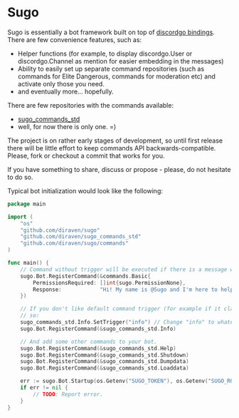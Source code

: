 # Sugo

Sugo is essentially a bot framework built on top of [discordgo bindings](https://github.com/bwmarrin/discordgo). There are few convenience features, such as:

- Helper functions (for example, to display discordgo.User or discordgo.Channel as mention for easier embedding in the messages)
- Ability to easily set up separate command repositories (such as commands for Elite Dangerous, commands for moderation etc) and activate only those you need.
- and eventually more... hopefully.

There are few repositories with the commands available:
- [sugo_commands_std](https://github.com/diraven/sugo_commands_std)
- well, for now there is only one. =)

The project is on rather early stages of development, so until first release there will be little effort to keep commands API backwards-compatible. Please, fork or checkout a commit that works for you.

If you have something to share, discuss or propose - please, do not hesitate to do so.

Typical bot initialization would look like the following:

```go
package main

import (
	"os"
	"github.com/diraven/sugo"
	"github.com/diraven/sugo_commands_std"
	"github.com/diraven/sugo/commands"
)

func main() {
	// Command without trigger will be executed if there is a message with bot mention and nothing else.
	sugo.Bot.RegisterCommand(&commands.Basic{
		PermissionsRequired: []int{sugo.PermissionNone},
		Response:            "Hi! My name is @Sugo and I'm here to help you out... Try `@sugo help` for more info.",
	})

	// If you don't like default command trigger (for example if it clashes with some other one), you can change it like
	// so:
	sugo_commands_std.Info.SetTrigger("info") // Change "info" to whatever you see appropriate.
	sugo.Bot.RegisterCommand(&sugo_commands_std.Info)

	// And add some other commands to your bot.
	sugo.Bot.RegisterCommand(&sugo_commands_std.Help)
	sugo.Bot.RegisterCommand(&sugo_commands_std.Shutdown)
	sugo.Bot.RegisterCommand(&sugo_commands_std.Dumpdata)
	sugo.Bot.RegisterCommand(&sugo_commands_std.Loaddata)

	err := sugo.Bot.Startup(os.Getenv("SUGO_TOKEN"), os.Getenv("SUGO_ROOT_UID"))
	if err != nil {
		// TODO: Report error.
	}
}
```
